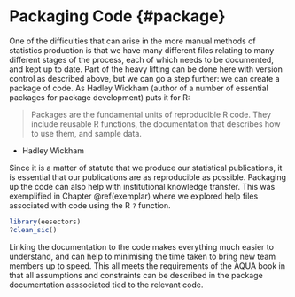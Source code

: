 # Packaging Code {#package}

One of the difficulties that can arise in the more manual methods of statistics production is that we have many different files relating to many different stages of the process, each of which needs to be documented, and kept up to date. Part of the heavy lifting can be done here with version control as described above, but we can go a step further: we can create a package of code. As Hadley Wickham (author of a number of essential packages for package development) puts it for R:

> Packages are the fundamental units of reproducible R code. They include reusable R functions, the documentation that describes how to use them, and sample data.
- Hadley Wickham

Since it is a matter of statute that we produce our statistical publications, it is essential that our publications are as reproducible as possible. Packaging up the code can also help with institutional knowledge transfer. This was exemplified in Chapter \@ref(exemplar) where we explored help files associated with code using the R `?` function.


```r
library(eesectors)
?clean_sic()
```


Linking the documentation to the code makes everything much easier to understand, and can help to minimising the time taken to bring new team members up to speed. This all meets the requirements of the AQUA book in that all assumptions and constraints can be described in the package documentation asssociated tied to the relevant code.  
